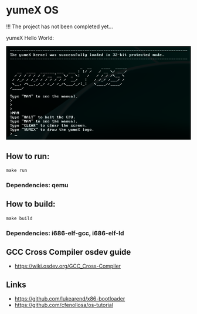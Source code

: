 # yumeX OS

!!! The project has not been completed yet...

yumeX Hello World:

<img src="attachments/png/yumeX.png" alt="" width="600">

## How to run:
```
make run
```
### Dependencies: qemu

## How to build:
```
make build
```

### Dependencies: i686-elf-gcc, i686-elf-ld

## GCC Cross Compiler osdev guide
- https://wiki.osdev.org/GCC_Cross-Compiler

## Links
- https://github.com/lukearend/x86-bootloader
- https://github.com/cfenollosa/os-tutorial